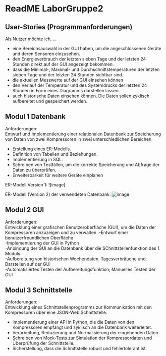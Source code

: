 # ReadME LaborGruppe2

## User-Stories (Programmanforderungen)
Als Nutzer möchte ich, …<br>
- eine Bereichsauswahl in der GUI haben, um die angeschlossenen Geräte und deren Sensoren einzusehen.
- den Energieverbrauch der letzten sieben Tage und der letzten 24 Stunden direkt auf der GUI angezeigt bekommen.
- dass die Minimal-, Maximal- und Durchschnittstemperaturen der letzten sieben Tage und der letzten 24 Stunden sichtbar sind.
- die aktuellen Messwerte auf der GUI einsehen können
- den Verlauf der Temperatur und des Systemdrucks der letzten 24 Stunden in Form eines Diagramms darstellen lassen.
- auch historische Daten einsehen können. Die Daten sollen zyklisch aufbereitet und gespeichert werden.

## Modul 1 Datenbank
Anforderungen: <br>
Entwurf und Implementierung einer relationalen Datenbank zur Speicherung von Daten von zwei Kompressoren in
zwei unterschiedlichen Bereichen.
- Erstellung eines ER-Modells.
- Definition von Tabellen und Beziehungen.
- Implementierung in SQL.
- Schreiben von Testfällen, um die korrekte Speicherung und Abfrage der Daten zu überprüfen.
- Erweiterbarkeit für weitere Geräte einplanen
  
ER-Modell Version 1:
![image]

ER-Modell (Version 2) der verwendeten Datenbank:
![image](https://github.com/annikazink/LaborGruppe2/assets/146918028/e29cd336-864f-47c9-9820-9f6224623b1f)


## Modul 2 GUI
Anforderungen:<br>
Entwicklung einer grafischen Benutzeroberfläche (GUI), um die Daten der Kompressoren anzuzeigen und zu verwalten.
-Entwurf einer benutzerfreundlichen Oberfläche<br>
-Implementierung der GUI in Python<br>
-Anbindung der GUI an die Datenbank über die SChnittstellenfunktion des 1. Moduls<br>
-Aufbereitung von historischen Wochendaten, Tagesverbräuche und Darstellen auf der GUI<br>
-Automatisiertes Testen der Aufbereitungsfunktion; Manuelles Testen der GUI<br>

## Modul 3 Schnittstelle
Anforderungen:<br>
Entwicklung eines Schnittstellenprogramms zur Kommunikation mit den Kompressoren über eine JSON-Web Schnittstelle.
- Implementierung einer API in Python, die die Daten von den Kompressoren empfängt und zyklisch an die Datenbank weiterleitet.
- Verarbeitung, Reduzierung und Normalisierung der eingehenden Daten.
- Schreiben von Mock-Tests zur Simulation der Kompressordaten und Überprüfung der Schnittstelle.
- Sicherstellung, dass die Schnittstelle robust und fehlertolerant ist.
